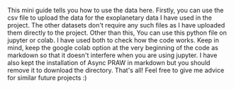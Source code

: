 This mini guide tells you how to use the data here.
Firstly, you can use the csv file to upload the data for the exoplanetary data I have used in the project. The other datasets don't require any such files as I have uploaded them directly to the project. 
Other than this, You can use this python file on jupyter or colab. I have used both to check how the code works. 
Keep in mind, keep the google colab option at the very beginning of the code as markdown so that it doesn't interfere when you are using jupyter. I have also kept the installation of Async PRAW in markdown but you should remove it to download the directory.
That's all! Feel free to give me advice for similar future projects :)
